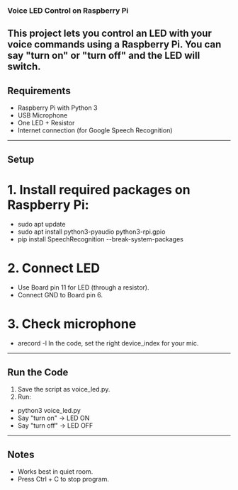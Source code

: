 ### Voice LED Control on Raspberry Pi

This project lets you control an LED with your voice commands using a Raspberry Pi.
You can say "turn on" or "turn off" and the LED will switch.
---

## Requirements
- Raspberry Pi with Python 3
- USB Microphone
- One LED + Resistor
- Internet connection (for Google Speech Recognition)
  
---

## Setup

# 1. Install required packages on Raspberry Pi:
- sudo apt update
- sudo apt install python3-pyaudio python3-rpi.gpio
- pip install SpeechRecognition --break-system-packages

# 2. Connect LED
- Use Board pin 11 for LED (through a resistor).
- Connect GND to Board pin 6.

# 3. Check microphone
- arecord -l
In the code, set the right device_index for your mic.

---
## Run the Code
1. Save the script as voice_led.py.
2. Run:
- python3 voice_led.py
- Say "turn on" → LED ON
- Say "turn off" → LED OFF

--- 

## Notes
- Works best in quiet room.
- Press Ctrl + C to stop program.
